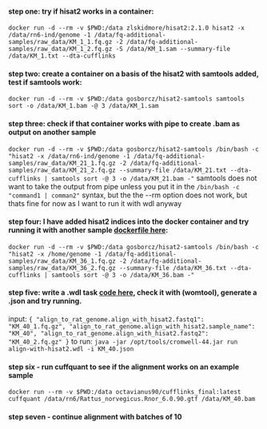 #### step one: try if hisat2 works in a container:
`
docker run -d --rm -v $PWD:/data zlskidmore/hisat2:2.1.0 hisat2 -x /data/rn6-ind/genome -1 /data/fq-additional-samples/raw_data/KM_1_1.fq.gz -2 /data/fq-additional-samples/raw_data/KM_1_2.fq.gz -S /data/KM_1.sam --summary-file /data/KM_1.txt --dta-cufflinks
`

#### step two: create a container on a basis of the hisat2 with samtools added, test if samtools work:
`
docker run -d --rm -v $PWD:/data gosborcz/hisat2-samtools samtools sort -o /data/KM_1.bam -@ 3 /data/KM_1.sam
`

#### step three: check if that container works with pipe to create .bam as output on another sample
`
docker run -d --rm -v $PWD:/data gosborcz/hisat2-samtools /bin/bash -c "hisat2 -x /data/rn6-ind/genome -1 /data/fq-additional-samples/raw_data/KM_21_1.fq.gz -2 /data/fq-additional-samples/raw_data/KM_21_2.fq.gz --summary-file /data/KM_21.txt --dta-cufflinks | samtools sort -@ 3 -o /data/KM_21.bam -"
`
samtools does not want to take the output from pipe unless you put it in the `/bin/bash -c "command1 | comman2"` syntax, but the the --rm option does not work, but thats fine for now as I want to run it with wdl anyway

#### step four: I have added hisat2 indices into the docker container and try running it with another sample [dockerfile here](https://github.com/gosborcz/workflows/blob/master/hisat2-samtools-dockerfile):
`
docker run -d --rm -v $PWD:/data gosborcz/hisat2-samtools /bin/bash -c "hisat2 -x /home/genome -1 /data/fq-additional-samples/raw_data/KM_36_1.fq.gz -2 /data/fq-additional-samples/raw_data/KM_36_2.fq.gz --summary-file /data/KM_36.txt --dta-cufflinks | samtools sort -@ 3 -o /data/KM_36.bam -"
`
#### step five: write a .wdl task [code here](https://github.com/gosborcz/workflows/blob/master/align-with-hisat2-to-rat-genome), check it with (womtool), generate a .json and try running.
input:
`{
  "align_to_rat_genome.align_with_hisat2.fastq1": "KM_40_1.fq.gz",
  "align_to_rat_genome.align_with_hisat2.sample_name": "KM_40",
  "align_to_rat_genome.align_with_hisat2.fastq2": "KM_40_2.fq.gz"
}`
to run:
`java -jar /opt/tools/cromwell-44.jar run align-with-hisat2.wdl -i KM_40.json`

#### step six - run cuffquant to see if the alignment works on an example sample
`docker run --rm -v $PWD:/data octavianus90/cufflinks_final:latest cuffquant /data/rn6/Rattus_norvegicus.Rnor_6.0.90.gtf /data/KM_40.bam`


#### step seven - continue alignment with batches of 10

